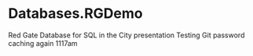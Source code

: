 Databases.RGDemo
================

Red Gate Database for SQL in the City presentation
Testing Git password caching again 1117am